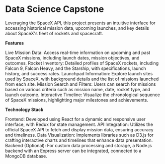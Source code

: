 # Data Science Capstone
Leveraging the SpaceX API, this project presents an intuitive interface for accessing historical mission data, upcoming launches, and key details about SpaceX's fleet of rockets and spacecraft.

**Features**

Live Mission Data: Access real-time information on upcoming and past SpaceX missions, including launch dates, mission objectives, and outcomes.
Rocket Inventory: Detailed profiles of SpaceX rockets, including Falcon 9, Falcon Heavy, and the Starship, with specifications, launch history, and success rates.
Launchpad Information: Explore launch sites used by SpaceX, with background details and the list of missions launched from each site.
Mission Search and Filters: Users can search for missions based on various criteria such as mission name, date, rocket type, and launch outcome.
Interactive Timeline: Visualize the chronological sequence of SpaceX missions, highlighting major milestones and achievements.

**Technology Stack**

Frontend: Developed using React for a dynamic and responsive user interface, with Redux for state management.
API Integration: Utilizes the official SpaceX API to fetch and display mission data, ensuring accuracy and timeliness.
Data Visualization: Implements libraries such as D3.js for crafting interactive charts and timelines that enhance data presentation.
Backend (Optional): For custom data processing and storage, a Node.js backend with an Express server can be integrated, connected to a MongoDB database.
